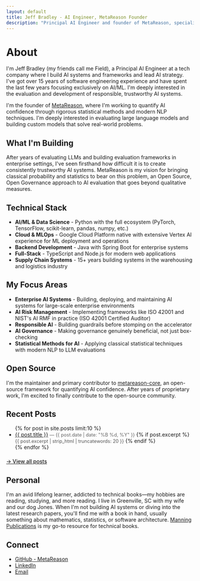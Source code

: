 ```yaml
---
layout: default
title: Jeff Bradley - AI Engineer, MetaReason Founder
description: "Principal AI Engineer and founder of MetaReason, specializing in AI governance, statistical methods for LLM evaluation, and responsible AI development. ISO 42001 certified with 15+ years experience building enterprise AI systems."
---
```


# About

I'm Jeff Bradley (my friends call me Field), a Principal AI Engineer at a tech company where I build AI systems and frameworks and lead AI strategy. I've got over 15 years of software engineering experience and have spent the last few years focusing exclusively on AI/ML. I'm deeply interested in the evaluation and development of responsible, trustworthy AI systems. 

I'm the founder of [MetaReason](https://github.com/metareason-ai), where I'm working to quantify AI confidence through rigorous statistical methods and modern NLP techniques. I'm deeply interested in evaluating large language models and building custom models that solve real-world problems. 

## What I'm Building

After years of evaluating LLMs and building evaluation frameworks in enterprise settings, I've seen firsthand how difficult it is to create consistently trustworthy AI systems. MetaReason is my vision for bringing classical probability and statistics to bear on this problem, an Open Source, Open Governance approach to AI evaluation that goes beyond qualitative measures.

## Technical Stack

- **AI/ML & Data Science** - Python with the full ecosystem (PyTorch, TensorFlow, scikit-learn, pandas, numpy, etc.)
- **Cloud & MLOps** - Google Cloud Platform native with extensive Vertex AI experience for ML deployment and operations
- **Backend Development** - Java with Spring Boot for enterprise systems
- **Full-Stack** - TypeScript and Node.js for modern web applications
- **Supply Chain Systems** - 15+ years building systems in the warehousing and logistics industry

## My Focus Areas

- **Enterprise AI Systems** - Building, deploying, and maintaining AI systems for large-scale enterprise environments
- **AI Risk Management** - Implementing frameworks like ISO 42001 and NIST's AI RMF in practice (ISO 42001 Certified Auditor)
- **Responsible AI** - Building guardrails before stomping on the accelerator
- **AI Governance** - Making governance genuinely beneficial, not just box-checking
- **Statistical Methods for AI** - Applying classical statistical techniques with modern NLP to LLM evaluations

## Open Source

I'm the maintainer and primary contributor to [metareason-core](https://github.com/metareason-ai/metareason-core), an open-source framework for quantifying AI confidence. After years of proprietary work, I'm excited to finally contribute to the open-source community.

## Recent Posts

<ul>
  {% for post in site.posts limit:10 %}
    <li>
      <a href="{{ post.url }}">{{ post.title }}</a>
      <span style="color: #666; font-size: 0.9em;">— {{ post.date | date: "%B %d, %Y" }}</span>
      {% if post.excerpt %}
        <br><span style="color: #555; font-size: 0.9em;">{{ post.excerpt | strip_html | truncatewords: 20 }}</span>
      {% endif %}
    </li>
  {% endfor %}
</ul>

<p style="margin-top: 1.5em;">
  <a href="/archive/" style="font-weight: 500;">→ View all posts</a>
</p>

## Personal

I'm an avid lifelong learner, addicted to technical books—my hobbies are reading, studying, and more reading. I live in Greenville, SC with my wife and our dog Jones. When I'm not building AI systems or diving into the latest research papers, you'll find me with a book in hand, usually something about mathematics, statistics, or software architecture. [Manning Publications](https://manning.com) is my go-to resource for technical books.

## Connect

- [GitHub - MetaReason](https://github.com/metareason-ai)
- [LinkedIn](https://linkedin.com/in/jeffgbradley)
- [Email](mailto:jeff@metareason.ai)